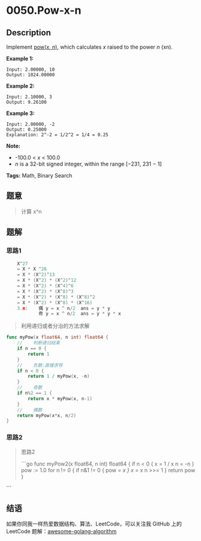 # 0050.Pow-x-n

## Description

Implement [pow\(_x_, _n_\)](http://www.cplusplus.com/reference/valarray/pow/), which calculates _x_ raised to the power _n_ \(xn\).

**Example 1:**

```text
Input: 2.00000, 10
Output: 1024.00000
```

**Example 2:**

```text
Input: 2.10000, 3
Output: 9.26100
```

**Example 3:**

```text
Input: 2.00000, -2
Output: 0.25000
Explanation: 2^-2 = 1/2^2 = 1/4 = 0.25
```

**Note:**

* -100.0 &lt; _x_ &lt; 100.0
* _n_ is a 32-bit signed integer, within the range \[−231, 231 − 1\]

**Tags:** Math, Binary Search

## 题意

> 计算 x^n

## 题解

### 思路1

```go
    X^27
    = X * X ^26
    = X * (X^2)^13
    = X * (X^2) * (X^2)^12
    = X * (X^2) * (X^4)^6
    = X * (X^2) * (X^8)^3
    = X * (X^2) * (X^8) * (X^8)^2
    = X * (X^2) * (X^8) * (X^16)
    3.n:    偶 y = x ^ n/2  ans = y * y
            奇 y = x ^ n/2  ans = y * y * x
```

> 利用递归或者分治的方法求解

```go
func myPow(x float64, n int) float64 {
    //    判断递归结束
    if n == 0 {
        return 1
    }
    //    负数:直接求导
    if n < 0 {
        return 1 / myPow(x, -n)
    }
    //    奇数
    if n%2 == 1 {
        return x * myPow(x, n-1)
    }
    //    偶数
    return myPow(x*x, n/2)
}
```

### 思路2

> 思路2
>
> \`\`\`go func myPow2\(x float64, n int\) float64 { if n &lt; 0 { x = 1 / x n = -n } pow := 1.0 for n != 0 { if n&1 != 0 { pow _= x } x_ = x n &gt;&gt;= 1 } return pow }

\`\`\`

## 结语

如果你同我一样热爱数据结构、算法、LeetCode，可以关注我 GitHub 上的 LeetCode 题解：[awesome-golang-algorithm](https://github.com/kylesliu/awesome-golang-algorithm)

